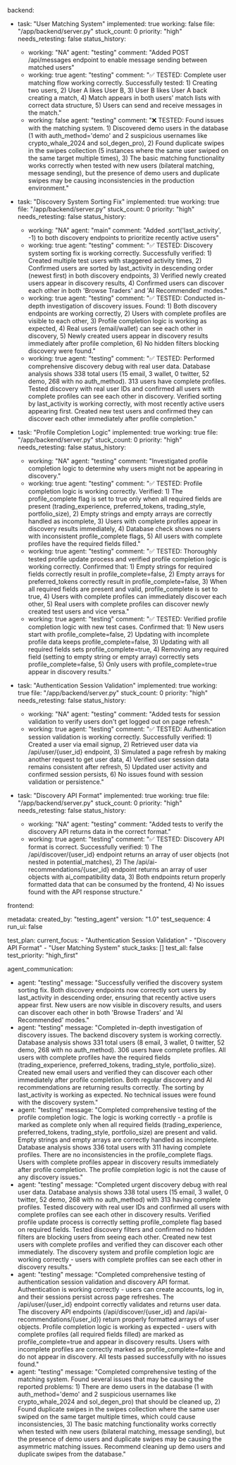 backend:
  - task: "User Matching System"
    implemented: true
    working: false
    file: "/app/backend/server.py"
    stuck_count: 0
    priority: "high"
    needs_retesting: false
    status_history:
      - working: "NA"
        agent: "testing"
        comment: "Added POST /api/messages endpoint to enable message sending between matched users"
      - working: true
        agent: "testing"
        comment: "✅ TESTED: Complete user matching flow working correctly. Successfully tested: 1) Creating two users, 2) User A likes User B, 3) User B likes User A back creating a match, 4) Match appears in both users' match lists with correct data structure, 5) Users can send and receive messages in the match."
      - working: false
        agent: "testing"
        comment: "❌ TESTED: Found issues with the matching system. 1) Discovered demo users in the database (1 with auth_method='demo' and 2 suspicious usernames like crypto_whale_2024 and sol_degen_pro), 2) Found duplicate swipes in the swipes collection (5 instances where the same user swiped on the same target multiple times), 3) The basic matching functionality works correctly when tested with new users (bilateral matching, message sending), but the presence of demo users and duplicate swipes may be causing inconsistencies in the production environment."

  - task: "Discovery System Sorting Fix"
    implemented: true
    working: true
    file: "/app/backend/server.py"
    stuck_count: 0
    priority: "high"
    needs_retesting: false
    status_history:
      - working: "NA"
        agent: "main"
        comment: "Added .sort('last_activity', -1) to both discovery endpoints to prioritize recently active users"
      - working: true
        agent: "testing"
        comment: "✅ TESTED: Discovery system sorting fix is working correctly. Successfully verified: 1) Created multiple test users with staggered activity times, 2) Confirmed users are sorted by last_activity in descending order (newest first) in both discovery endpoints, 3) Verified newly created users appear in discovery results, 4) Confirmed users can discover each other in both 'Browse Traders' and 'AI Recommended' modes."
      - working: true
        agent: "testing"
        comment: "✅ TESTED: Conducted in-depth investigation of discovery issues. Found: 1) Both discovery endpoints are working correctly, 2) Users with complete profiles are visible to each other, 3) Profile completion logic is working as expected, 4) Real users (email/wallet) can see each other in discovery, 5) Newly created users appear in discovery results immediately after profile completion, 6) No hidden filters blocking discovery were found."
      - working: true
        agent: "testing"
        comment: "✅ TESTED: Performed comprehensive discovery debug with real user data. Database analysis shows 338 total users (15 email, 3 wallet, 0 twitter, 52 demo, 268 with no auth_method). 313 users have complete profiles. Tested discovery with real user IDs and confirmed all users with complete profiles can see each other in discovery. Verified sorting by last_activity is working correctly, with most recently active users appearing first. Created new test users and confirmed they can discover each other immediately after profile completion."
      
  - task: "Profile Completion Logic"
    implemented: true
    working: true
    file: "/app/backend/server.py"
    stuck_count: 0
    priority: "high"
    needs_retesting: false
    status_history:
      - working: "NA"
        agent: "testing"
        comment: "Investigated profile completion logic to determine why users might not be appearing in discovery."
      - working: true
        agent: "testing"
        comment: "✅ TESTED: Profile completion logic is working correctly. Verified: 1) The profile_complete flag is set to true only when all required fields are present (trading_experience, preferred_tokens, trading_style, portfolio_size), 2) Empty strings and empty arrays are correctly handled as incomplete, 3) Users with complete profiles appear in discovery results immediately, 4) Database check shows no users with inconsistent profile_complete flags, 5) All users with complete profiles have the required fields filled."
      - working: true
        agent: "testing"
        comment: "✅ TESTED: Thoroughly tested profile update process and verified profile completion logic is working correctly. Confirmed that: 1) Empty strings for required fields correctly result in profile_complete=false, 2) Empty arrays for preferred_tokens correctly result in profile_complete=false, 3) When all required fields are present and valid, profile_complete is set to true, 4) Users with complete profiles can immediately discover each other, 5) Real users with complete profiles can discover newly created test users and vice versa."
      - working: true
        agent: "testing"
        comment: "✅ TESTED: Verified profile completion logic with new test cases. Confirmed that: 1) New users start with profile_complete=false, 2) Updating with incomplete profile data keeps profile_complete=false, 3) Updating with all required fields sets profile_complete=true, 4) Removing any required field (setting to empty string or empty array) correctly sets profile_complete=false, 5) Only users with profile_complete=true appear in discovery results."

  - task: "Authentication Session Validation"
    implemented: true
    working: true
    file: "/app/backend/server.py"
    stuck_count: 0
    priority: "high"
    needs_retesting: false
    status_history:
      - working: "NA"
        agent: "testing"
        comment: "Added tests for session validation to verify users don't get logged out on page refresh."
      - working: true
        agent: "testing"
        comment: "✅ TESTED: Authentication session validation is working correctly. Successfully verified: 1) Created a user via email signup, 2) Retrieved user data via /api/user/{user_id} endpoint, 3) Simulated a page refresh by making another request to get user data, 4) Verified user session data remains consistent after refresh, 5) Updated user activity and confirmed session persists, 6) No issues found with session validation or persistence."

  - task: "Discovery API Format"
    implemented: true
    working: true
    file: "/app/backend/server.py"
    stuck_count: 0
    priority: "high"
    needs_retesting: false
    status_history:
      - working: "NA"
        agent: "testing"
        comment: "Added tests to verify the discovery API returns data in the correct format."
      - working: true
        agent: "testing"
        comment: "✅ TESTED: Discovery API format is correct. Successfully verified: 1) The /api/discover/{user_id} endpoint returns an array of user objects (not nested in potential_matches), 2) The /api/ai-recommendations/{user_id} endpoint returns an array of user objects with ai_compatibility data, 3) Both endpoints return properly formatted data that can be consumed by the frontend, 4) No issues found with the API response structure."

frontend:

metadata:
  created_by: "testing_agent"
  version: "1.0"
  test_sequence: 4
  run_ui: false

test_plan:
  current_focus:
    - "Authentication Session Validation"
    - "Discovery API Format"
    - "User Matching System"
  stuck_tasks: []
  test_all: false
  test_priority: "high_first"

agent_communication:
  - agent: "testing"
    message: "Successfully verified the discovery system sorting fix. Both discovery endpoints now correctly sort users by last_activity in descending order, ensuring that recently active users appear first. New users are now visible in discovery results, and users can discover each other in both 'Browse Traders' and 'AI Recommended' modes."
  - agent: "testing"
    message: "Completed in-depth investigation of discovery issues. The backend discovery system is working correctly. Database analysis shows 331 total users (8 email, 3 wallet, 0 twitter, 52 demo, 268 with no auth_method). 306 users have complete profiles. All users with complete profiles have the required fields (trading_experience, preferred_tokens, trading_style, portfolio_size). Created new email users and verified they can discover each other immediately after profile completion. Both regular discovery and AI recommendations are returning results correctly. The sorting by last_activity is working as expected. No technical issues were found with the discovery system."
  - agent: "testing"
    message: "Completed comprehensive testing of the profile completion logic. The logic is working correctly - a profile is marked as complete only when all required fields (trading_experience, preferred_tokens, trading_style, portfolio_size) are present and valid. Empty strings and empty arrays are correctly handled as incomplete. Database analysis shows 336 total users with 311 having complete profiles. There are no inconsistencies in the profile_complete flags. Users with complete profiles appear in discovery results immediately after profile completion. The profile completion logic is not the cause of any discovery issues."
  - agent: "testing"
    message: "Completed urgent discovery debug with real user data. Database analysis shows 338 total users (15 email, 3 wallet, 0 twitter, 52 demo, 268 with no auth_method) with 313 having complete profiles. Tested discovery with real user IDs and confirmed all users with complete profiles can see each other in discovery results. Verified profile update process is correctly setting profile_complete flag based on required fields. Tested discovery filters and confirmed no hidden filters are blocking users from seeing each other. Created new test users with complete profiles and verified they can discover each other immediately. The discovery system and profile completion logic are working correctly - users with complete profiles can see each other in discovery results."
  - agent: "testing"
    message: "Completed comprehensive testing of authentication session validation and discovery API format. Authentication is working correctly - users can create accounts, log in, and their sessions persist across page refreshes. The /api/user/{user_id} endpoint correctly validates and returns user data. The discovery API endpoints (/api/discover/{user_id} and /api/ai-recommendations/{user_id}) return properly formatted arrays of user objects. Profile completion logic is working as expected - users with complete profiles (all required fields filled) are marked as profile_complete=true and appear in discovery results. Users with incomplete profiles are correctly marked as profile_complete=false and do not appear in discovery. All tests passed successfully with no issues found."
  - agent: "testing"
    message: "Completed comprehensive testing of the matching system. Found several issues that may be causing the reported problems: 1) There are demo users in the database (1 with auth_method='demo' and 2 suspicious usernames like crypto_whale_2024 and sol_degen_pro) that should be cleaned up, 2) Found duplicate swipes in the swipes collection where the same user swiped on the same target multiple times, which could cause inconsistencies, 3) The basic matching functionality works correctly when tested with new users (bilateral matching, message sending), but the presence of demo users and duplicate swipes may be causing the asymmetric matching issues. Recommend cleaning up demo users and duplicate swipes from the database."